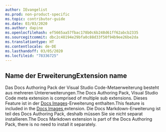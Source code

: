 ```yaml
---
author: IEvangelist
ms.prod: non-product-specific
ms.topic: contributor-guide
ms.date: 03/03/2020
ms.author: dapine
ms.openlocfilehash: ef5665aa57fbac178b0c6b248d61ff62abcb2335
ms.sourcegitcommit: dbc2c48194e29bfa0c88d33f50f94b9ee26be2da
ms.translationtype: HT
ms.contentlocale: de-DE
ms.lasthandoff: 03/05/2020
ms.locfileid: "78336725"
---
```

## <a name="extension-name"></a><span data-ttu-id="d9ccc-101">Name der Erweiterung</span><span class="sxs-lookup"><span data-stu-id="d9ccc-101">Extension name</span></span>

<span data-ttu-id="d9ccc-102">Das Docs Authoring Pack der Visual Studio Code-Metaerweiterung besteht aus mehreren Untererweiterungen.</span><span class="sxs-lookup"><span data-stu-id="d9ccc-102">The Docs Authoring Pack, Visual Studio Code meta extension is comprised of multiple sub extensions.</span></span> <span data-ttu-id="d9ccc-103">Dieses Feature ist in der <a href="https://marketplace.visualstudio.com/items?itemName=docsmsft.docs-images" target="_blank">Docs Images<span class="docon docon-navigate-external x-hidden-focus"></span></a>-Erweiterung enthalten.</span><span class="sxs-lookup"><span data-stu-id="d9ccc-103">This feature is included in the <a href="https://marketplace.visualstudio.com/items?itemName=docsmsft.docs-images" target="_blank">Docs Images <span class="docon docon-navigate-external x-hidden-focus"></span></a> extension.</span></span> <span data-ttu-id="d9ccc-104">Die Docs Markdown-Erweiterung ist teil des Docs Authoring Pack, deshalb müssen Sie sie nicht separat installieren.</span><span class="sxs-lookup"><span data-stu-id="d9ccc-104">The Docs Markdown extension is part of the Docs Authoring Pack, there is no need to install it separately.</span></span>
